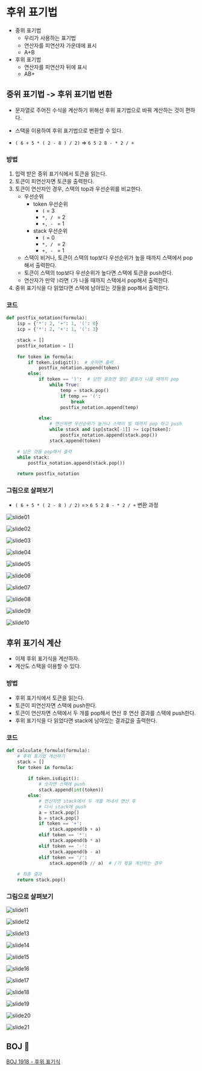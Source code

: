 # 후위 표기법

- 중위 표기법
  - 우리가 사용하는 표기법
  - 연산자를 피연산자 가운데에 표시
  - A+B
- 후위 표기법
  - 연산자를 피연산자 뒤에 표시
  - AB+



## 중위 표기법 -> 후위 표기법 변환

- 문자열로 주어진 수식을 계산하기 위해선 후위 표기법으로 바꿔 계산하는 것이 편하다.
- 스택을 이용하여 후위 표기법으로 변환할 수 있다.

- `( 6 + 5 * ( 2 - 8 ) / 2)` => `6 5 2 8 - * 2 / +`

### 방법

1. 입력 받은 중위 표기식에서 토큰을 읽는다.
2. 토큰이 피연산자면 토큰을 출력한다.
3. 토큰이 연산자인 경우, 스택의 top과 우선순위를 비교한다.
   - 우선순위
     - token 우선순위
       - `(` = 3
       - `*, / ` = 2
       - `+, - ` = 1
     - stack 우선순위
       - `(` = 0
       - `*, / ` = 2
       - `+, - ` = 1
   - 스택이 비거나, 토큰이 스택의 top보다 우선순위가 높을 때까지 스택에서 pop해서 출력한다.
   - 토큰이 스택의 top보다 우선순위가 높다면 스택에 토큰을 push한다.
   - 연산자가 만약 `)`라면 `(`가 나올 때까지 스택에서 pop해서 출력한다.
4. 중위 표기식을 다 읽었다면 스택에 남아있는 것들을 pop해서 출력한다.



### 코드

```python
def postfix_notation(formula):
    isp = {'*': 2, '+': 1, '(': 0}
    icp = {'*': 2, '+': 1, '(': 3}

    stack = []
    postfix_notation = []

    for token in formula:
        if token.isdigit():  # 숫자면 출력
            postfix_notation.append(token)
        else:
            if token == ')':  # 닫힌 괄호면 열린 괄호가 나올 때까지 pop
                while True:
                    temp = stack.pop()
                    if temp == '(':
                        break
                    postfix_notation.append(temp)

            else:
                # 연산자면 우선순위가 높거나 스택이 빌 때까지 pop 하고 push
                while stack and isp[stack[-1]] >= icp[token]:
                    postfix_notation.append(stack.pop())
                stack.append(token)

    # 남은 것들 pop해서 출력
    while stack:
        postfix_notation.append(stack.pop())

    return postfix_notation
```



### 그림으로 살펴보기

- `( 6 + 5 * ( 2 - 8 ) / 2)` => `6 5 2 8 - * 2 / +` 변환 과정

![slide01](postfix_notation.assets/slide01.JPG)



![slide02](postfix_notation.assets/slide02.JPG)

![slide03](postfix_notation.assets/slide03.jpg)

![slide04](postfix_notation.assets/slide04.jpg)

![slide05](postfix_notation.assets/slide05.jpg)

![slide06](postfix_notation.assets/slide06.jpg)

![slide07](postfix_notation.assets/slide07.jpg)



![slide08](postfix_notation.assets/slide08.jpg)

![slide09](postfix_notation.assets/slide09.jpg)



![slide10](postfix_notation.assets/slide10.jpg)





## 후위 표기식 계산

- 이제 후위 표기식을 계산하자.
- 계산도 스택을 이용할 수 있다.



### 방법

- 후위 표기식에서 토큰을 읽는다.
- 토큰이 피연산자면 스택에 push한다.
- 토큰이 연산자면 스택에서 두 개를 pop해서 연산 후 연산 결과를 스택에 push한다.
- 후위 표기식을 다 읽었다면 stack에 남아있는 결과값을 출력한다.



### 코드

```python
def calculate_formula(formula):
    # 후위 표기법 계산하기
    stack = []
    for token in formula:
        
        if token.isdigit():
            # 숫자면 스택에 push
            stack.append(int(token))
        else:
            # 연산자면 stack에서 두 개를 꺼내서 연산 후
        	# 다시 stack에 push
            a = stack.pop()
            b = stack.pop()
            if token == '+':
                stack.append(b + a)
            elif token == '*':
                stack.append(b * a)
            elif token == '-':
                stack.append(b - a)
            elif token == '/':
                stack.append(b // a)  # /가 몫을 계산하는 경우
            
    # 최종 결과
    return stack.pop()
```



### 그림으로 살펴보기

![slide11](postfix_notation.assets/slide11.jpg)

![slide12](postfix_notation.assets/slide12.jpg)

![slide13](postfix_notation.assets/slide13.jpg)

![slide14](postfix_notation.assets/slide14.jpg)

![slide15](postfix_notation.assets/slide15.jpg)

![slide16](postfix_notation.assets/slide16.jpg)

![slide17](postfix_notation.assets/slide17.jpg)

![slide18](postfix_notation.assets/slide18.jpg)

![slide19](postfix_notation.assets/slide19.jpg)

![slide20](postfix_notation.assets/slide20.jpg)

![slide21](postfix_notation.assets/slide21.jpg)



## BOJ :doughnut:

[BOJ 1918 - 후위 표기식](https://www.acmicpc.net/problem/1918)

